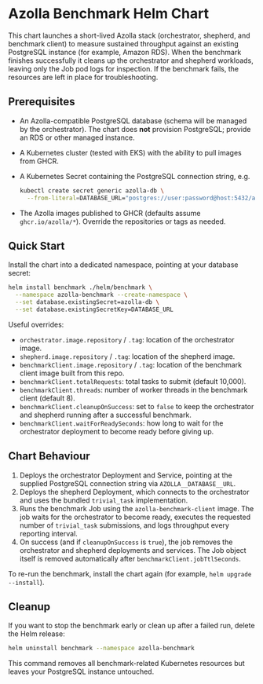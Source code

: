 # Azolla Benchmark Helm Chart

This chart launches a short-lived Azolla stack (orchestrator, shepherd, and benchmark client) to measure sustained throughput against an existing PostgreSQL instance (for example, Amazon RDS). When the benchmark finishes successfully it cleans up the orchestrator and shepherd workloads, leaving only the Job pod logs for inspection. If the benchmark fails, the resources are left in place for troubleshooting.

## Prerequisites

- An Azolla-compatible PostgreSQL database (schema will be managed by the orchestrator). The chart does **not** provision PostgreSQL; provide an RDS or other managed instance.
- A Kubernetes cluster (tested with EKS) with the ability to pull images from GHCR.
- A Kubernetes Secret containing the PostgreSQL connection string, e.g.

  ```bash
  kubectl create secret generic azolla-db \
    --from-literal=DATABASE_URL="postgres://user:password@host:5432/azolla"
  ```

- The Azolla images published to GHCR (defaults assume `ghcr.io/azolla/*`). Override the repositories or tags as needed.

## Quick Start

Install the chart into a dedicated namespace, pointing at your database secret:

```bash
helm install benchmark ./helm/benchmark \
  --namespace azolla-benchmark --create-namespace \
  --set database.existingSecret=azolla-db \
  --set database.existingSecretKey=DATABASE_URL
```

Useful overrides:

- `orchestrator.image.repository` / `.tag`: location of the orchestrator image.
- `shepherd.image.repository` / `.tag`: location of the shepherd image.
- `benchmarkClient.image.repository` / `.tag`: location of the benchmark client image built from this repo.
- `benchmarkClient.totalRequests`: total tasks to submit (default 10,000).
- `benchmarkClient.threads`: number of worker threads in the benchmark client (default 8).
- `benchmarkClient.cleanupOnSuccess`: set to `false` to keep the orchestrator and shepherd running after a successful benchmark.
- `benchmarkClient.waitForReadySeconds`: how long to wait for the orchestrator deployment to become ready before giving up.

## Chart Behaviour

1. Deploys the orchestrator Deployment and Service, pointing at the supplied PostgreSQL connection string via `AZOLLA__DATABASE__URL`.
2. Deploys the shepherd Deployment, which connects to the orchestrator and uses the bundled `trivial_task` implementation.
3. Runs the benchmark Job using the `azolla-benchmark-client` image. The job waits for the orchestrator to become ready, executes the requested number of `trivial_task` submissions, and logs throughput every reporting interval.
4. On success (and if `cleanupOnSuccess` is `true`), the job removes the orchestrator and shepherd deployments and services. The Job object itself is removed automatically after `benchmarkClient.jobTtlSeconds`.

To re-run the benchmark, install the chart again (for example, `helm upgrade --install`).

## Cleanup

If you want to stop the benchmark early or clean up after a failed run, delete the Helm release:

```bash
helm uninstall benchmark --namespace azolla-benchmark
```

This command removes all benchmark-related Kubernetes resources but leaves your PostgreSQL instance untouched.
